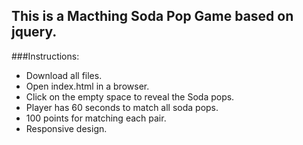 ## This is a Macthing Soda Pop Game based on jquery.

###Instructions:
* Download all files.
* Open index.html in a browser.
* Click on the empty space to reveal the Soda pops.
* Player has 60 seconds to match all soda pops.
* 100 points for matching each pair.
* Responsive design.
